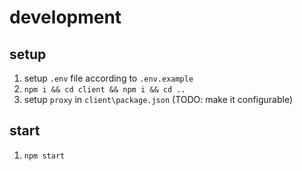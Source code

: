 # development
## setup
1. setup `.env` file according to `.env.example`
2. `npm i && cd client && npm i && cd ..`
3. setup `proxy` in `client\package.json` (TODO: make it configurable)
## start
1. `npm start`